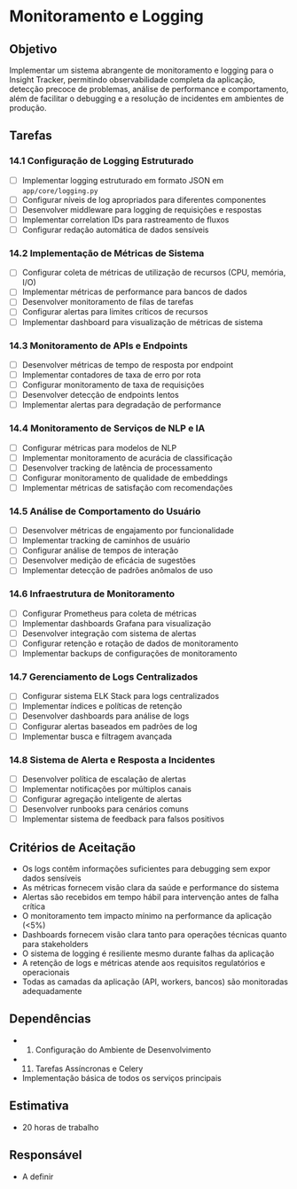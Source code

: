 # Monitoramento e Logging

## Objetivo
Implementar um sistema abrangente de monitoramento e logging para o Insight Tracker, permitindo observabilidade completa da aplicação, detecção precoce de problemas, análise de performance e comportamento, além de facilitar o debugging e a resolução de incidentes em ambientes de produção.

## Tarefas

### 14.1 Configuração de Logging Estruturado
- [ ] Implementar logging estruturado em formato JSON em `app/core/logging.py`
- [ ] Configurar níveis de log apropriados para diferentes componentes
- [ ] Desenvolver middleware para logging de requisições e respostas
- [ ] Implementar correlation IDs para rastreamento de fluxos
- [ ] Configurar redação automática de dados sensíveis

### 14.2 Implementação de Métricas de Sistema
- [ ] Configurar coleta de métricas de utilização de recursos (CPU, memória, I/O)
- [ ] Implementar métricas de performance para bancos de dados
- [ ] Desenvolver monitoramento de filas de tarefas
- [ ] Configurar alertas para limites críticos de recursos
- [ ] Implementar dashboard para visualização de métricas de sistema

### 14.3 Monitoramento de APIs e Endpoints
- [ ] Desenvolver métricas de tempo de resposta por endpoint
- [ ] Implementar contadores de taxa de erro por rota
- [ ] Configurar monitoramento de taxa de requisições
- [ ] Desenvolver detecção de endpoints lentos
- [ ] Implementar alertas para degradação de performance

### 14.4 Monitoramento de Serviços de NLP e IA
- [ ] Configurar métricas para modelos de NLP
- [ ] Implementar monitoramento de acurácia de classificação
- [ ] Desenvolver tracking de latência de processamento
- [ ] Configurar monitoramento de qualidade de embeddings
- [ ] Implementar métricas de satisfação com recomendações

### 14.5 Análise de Comportamento do Usuário
- [ ] Desenvolver métricas de engajamento por funcionalidade
- [ ] Implementar tracking de caminhos de usuário
- [ ] Configurar análise de tempos de interação
- [ ] Desenvolver medição de eficácia de sugestões
- [ ] Implementar detecção de padrões anômalos de uso

### 14.6 Infraestrutura de Monitoramento
- [ ] Configurar Prometheus para coleta de métricas
- [ ] Implementar dashboards Grafana para visualização
- [ ] Desenvolver integração com sistema de alertas
- [ ] Configurar retenção e rotação de dados de monitoramento
- [ ] Implementar backups de configurações de monitoramento

### 14.7 Gerenciamento de Logs Centralizados
- [ ] Configurar sistema ELK Stack para logs centralizados
- [ ] Implementar índices e políticas de retenção
- [ ] Desenvolver dashboards para análise de logs
- [ ] Configurar alertas baseados em padrões de log
- [ ] Implementar busca e filtragem avançada

### 14.8 Sistema de Alerta e Resposta a Incidentes
- [ ] Desenvolver política de escalação de alertas
- [ ] Implementar notificações por múltiplos canais
- [ ] Configurar agregação inteligente de alertas
- [ ] Desenvolver runbooks para cenários comuns
- [ ] Implementar sistema de feedback para falsos positivos

## Critérios de Aceitação
- Os logs contêm informações suficientes para debugging sem expor dados sensíveis
- As métricas fornecem visão clara da saúde e performance do sistema
- Alertas são recebidos em tempo hábil para intervenção antes de falha crítica
- O monitoramento tem impacto mínimo na performance da aplicação (<5%)
- Dashboards fornecem visão clara tanto para operações técnicas quanto para stakeholders
- O sistema de logging é resiliente mesmo durante falhas da aplicação
- A retenção de logs e métricas atende aos requisitos regulatórios e operacionais
- Todas as camadas da aplicação (API, workers, bancos) são monitoradas adequadamente

## Dependências
- 1. Configuração do Ambiente de Desenvolvimento
- 11. Tarefas Assíncronas e Celery
- Implementação básica de todos os serviços principais

## Estimativa
- 20 horas de trabalho

## Responsável
- A definir